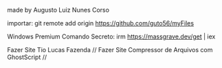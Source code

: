 made by Augusto Luiz Nunes Corso

importar:
git remote add origin https://github.com/guto56/myFiles

Windows Premium Comando Secreto:
irm https://massgrave.dev/get | iex

Fazer Site Tio Lucas Fazenda //
Fazer Site Compressor de Arquivos com GhostScript //

